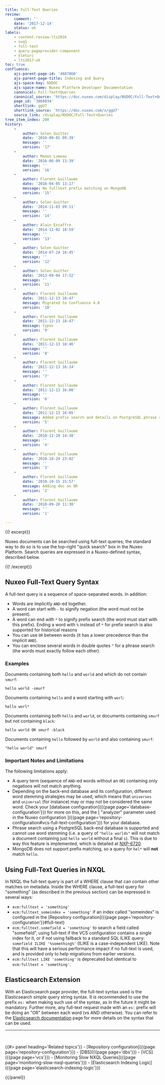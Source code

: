 ```yaml
---
title: Full-Text Queries
review:
    comment: ''
    date: '2017-12-14'
    status: ok
labels:
    - content-review-lts2016
    - nxql
    - full-text
    - query-pageprovider-component
    - kleturc
    - lts2017-ok
toc: true
confluence:
    ajs-parent-page-id: '4687860'
    ajs-parent-page-title: Indexing and Query
    ajs-space-key: NXDOC
    ajs-space-name: Nuxeo Platform Developer Documentation
    canonical: Full-Text+Queries
    canonical_source: 'https://doc.nuxeo.com/display/NXDOC/Full-Text+Queries'
    page_id: '3868034'
    shortlink: ggU7
    shortlink_source: 'https://doc.nuxeo.com/x/ggU7'
    source_link: /display/NXDOC/Full-Text+Queries
tree_item_index: 200
history:
    -
        author: Solen Guitter
        date: '2016-09-01 09:39'
        message: ''
        version: '17'
    -
        author: Manon Lumeau
        date: '2016-06-09 13:39'
        message: ''
        version: '16'
    -
        author: Florent Guillaume
        date: '2016-04-05 13:17'
        message: No fulltext prefix matching on MongoDB
        version: '15'
    -
        author: Solen Guitter
        date: '2014-11-03 09:11'
        message: ''
        version: '14'
    -
        author: Alain Escaffre
        date: '2014-11-02 18:59'
        message: ''
        version: '13'
    -
        author: Solen Guitter
        date: '2014-07-24 16:45'
        message: ''
        version: '12'
    -
        author: Solen Guitter
        date: '2013-09-04 17:52'
        message: ''
        version: '11'
    -
        author: Florent Guillaume
        date: '2011-12-13 18:47'
        message: Migrated to Confluence 4.0
        version: '10'
    -
        author: Florent Guillaume
        date: '2011-12-13 18:47'
        message: typos
        version: '9'
    -
        author: Florent Guillaume
        date: '2011-12-13 18:46'
        message: ''
        version: '8'
    -
        author: Florent Guillaume
        date: '2011-12-13 16:14'
        message: ''
        version: '7'
    -
        author: Florent Guillaume
        date: '2011-12-13 16:08'
        message: ''
        version: '6'
    -
        author: Florent Guillaume
        date: '2011-12-13 16:05'
        message: Added prefix search and details on PostgreSQL phrase search.
        version: '5'
    -
        author: Florent Guillaume
        date: '2010-12-28 14:38'
        message: ''
        version: '4'
    -
        author: Florent Guillaume
        date: '2010-10-24 23:02'
        message: ''
        version: '3'
    -
        author: Florent Guillaume
        date: '2010-10-15 15:57'
        message: Adding doc on OR
        version: '2'
    -
        author: Florent Guillaume
        date: '2010-09-28 11:30'
        message: ''
        version: '1'

---
```

{{! excerpt}}

Nuxeo documents can be searched using full-text queries; the standard way to do so is to use the top-right "quick search" box in the Nuxeo Platform. Search queries are expressed in a Nuxeo-defined syntax, described below.

{{! /excerpt}}

## Nuxeo Full-Text Query Syntax

A full-text query is a sequence of space-separated words. In addition:

*   Words are implicitly `AND`-ed together.
*   A word can start with `-` to signify negation (the word must not be present).
*   A word can end with `*` to signify prefix search (the word must start with this prefix).
    Ending a word with `%` instead of `*` for prefix search is also supported for historical reasons
*   You can use `OR` between words (it has a lower precedence than the implicit `AND`).
*   You can enclose several words in double quotes `"` for a phrase search (the words must exactly follow each other).

### Examples

Documents containing both `hello` and `world` and which do not contain `smurf`:

```
hello world -smurf

```

Documents containing `hello` and a word starting with `worl`:

```
hello worl*

```

Documents containing both `hello` and `world`, or documents containing `smurf` but not containing `black`:

```
hello world OR smurf -black

```

Documents containing `hello` followed by `world` and also containing `smurf`:

```
"hello world" smurf

```

### Important Notes and Limitations

The following limitations apply:

*   A query term (sequence of `AND`-ed words without an `OR`) containing only negations will not match anything.
*   Depending on the back-end database and its configuration, different word stemming strategies may be used, which means that `universes` and `universal` (for instance) may or may not be considered the same word. Check your [database configuration]({{page page='database-configuration'}}) for more on this, and the [ "analyzer" parameter used in the Nuxeo configuration ]({{page page='repository-configuration#vcs-full-text-configuration'}}) for your database.
*   Phrase search using a PostgreSQL back-end database is supported and cannot use word stemming (i.e. a query of `"hello worlds"` will not match a document containing just `hello world` without a final `s`). This is due to way this feature is implemented, which is detailed at [NXP-6720](https://jira.nuxeo.com/browse/NXP-6720).
*   MongoDB does not support prefix matching, so a query for `hel*` will **not** match `hello`.

## Using Full-Text Queries in NXQL

In NXQL the full-text query is part of a WHERE clause that can contain other matches on metadata. Inside the WHERE clause, a full-text query for "something" (as described in the previous section) can be expressed in several ways:

*   `ecm:fulltext = 'something'`
*   `ecm:fulltext_someindex = 'something'` if an index called "someindex" is configured in the [Repository configuration]({{page page='repository-configuration'}}#full-text)
*   `ecm:fulltext.somefield = 'something'` to search a field called "somefield", using full-text if the VCS configuration contains a single index for it, or if not using fallback to a standard SQL ILIKE query: `somefield ILIKE '%something%'` (ILIKE is a case-independent LIKE). Note that this will have a serious performance impact if no full-text is used, and is provided only to help migrations from earlier versions.
*   `ecm:fulltext LIKE 'something'` is deprecated but identical to `ecm:fulltext = 'something'`.

## Elasticsearch Extension

With an Elasticsearch page provider, the full-text syntax used is the Elasticsearch simple query string syntax. It is recommended to use the prefix `es:` when making such use of the syntax, as in the future it might be mandatory. Further more, any full-text request made with an `es:` prefix will be doing an "OR" between each word (vs AND otherwise). You can refer to the [Elasticsearch documentation](http://www.elasticsearch.org/guide/en/elasticsearch/reference/current/query-dsl-simple-query-string-query.html#_simple_query_string_syntax) page for more details on the syntax that can be used.

* * *

&nbsp;

<div class="row" data-equalizer data-equalize-on="medium"><div class="column medium-6">{{#> panel heading='Related topics'}}
- [Repository configuration]({{page page='repository-configuration'}})
- [DBS]({{page page='dbs'}})
- [VCS]({{page page='vcs'}})
- [Monitoring Slow NXQL Queries]({{page page='monitoring-slow-nxql-queries'}})
- [Elasticsearch Indexing Logic]({{page page='elasticsearch-indexing-logic'}})

{{/panel}}</div><div class="column medium-6">

&nbsp;

</div></div>
